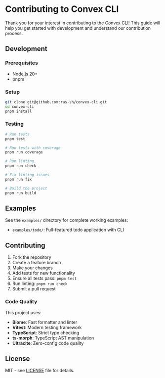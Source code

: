 # Contributing to Convex CLI

Thank you for your interest in contributing to the Convex CLI! This guide will help you get started with development and understand our contribution process.

## Development

### Prerequisites

- Node.js 20+
- pnpm

### Setup

```bash
git clone git@github.com:ras-sh/convex-cli.git
cd convex-cli
pnpm install
```

### Testing

```bash
# Run tests
pnpm test

# Run tests with coverage
pnpm run coverage

# Run linting
pnpm run check

# Fix linting issues
pnpm run fix

# Build the project
pnpm run build
```

## Examples

See the `examples/` directory for complete working examples:

- `examples/todo/`: Full-featured todo application with CLI

## Contributing

1. Fork the repository
2. Create a feature branch
3. Make your changes
4. Add tests for new functionality
5. Ensure all tests pass: `pnpm test`
6. Run linting: `pnpm run check`
7. Submit a pull request

### Code Quality

This project uses:
- **Biome**: Fast formatter and linter
- **Vitest**: Modern testing framework
- **TypeScript**: Strict type checking
- **ts-morph**: TypeScript AST manipulation
- **Ultracite**: Zero-config code quality

## License

MIT - see [LICENSE](LICENSE) file for details.
